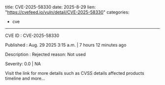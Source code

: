  
title: CVE-2025-58330
date: 2025-8-29
lien: "https://cvefeed.io/vuln/detail/CVE-2025-58330"
categories:
  - cve
---

CVE ID : CVE-2025-58330

Published :  Aug. 29
2025
3:15 a.m. | 7 hours
12 minutes ago

Description : Rejected reason: Not used

Severity: 0.0 | NA

Visit the link for more details
such as CVSS details
affected products
timeline
and more...

